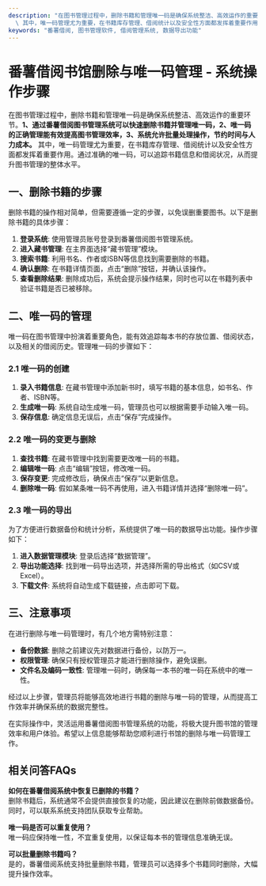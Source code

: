 ```yaml
---
description: "在图书管理过程中，删除书籍和管理唯一码是确保系统整洁、高效运作的重要环节。**1、通过番薯借阅图书管理系统可以快速删除书籍并管理唯一码，2、唯一码的正确管理能有效提高图书管理效率，3、系统允许批量处理操作，节约时间与人力成本。**\
  \ 其中，唯一码管理尤为重要，在书籍库存管理、借阅统计以及安全性方面都发挥着重要作用。通过准确的唯一码，可以追踪书籍信息和借阅状况，从而提升图书管理的整体水平。"
keywords: "番薯借阅, 图书管理软件, 借阅管理系统, 数据导出功能"
---
```

# 番薯借阅书馆删除与唯一码管理 - 系统操作步骤

在图书管理过程中，删除书籍和管理唯一码是确保系统整洁、高效运作的重要环节。**1、通过番薯借阅图书管理系统可以快速删除书籍并管理唯一码，2、唯一码的正确管理能有效提高图书管理效率，3、系统允许批量处理操作，节约时间与人力成本。** 其中，唯一码管理尤为重要，在书籍库存管理、借阅统计以及安全性方面都发挥着重要作用。通过准确的唯一码，可以追踪书籍信息和借阅状况，从而提升图书管理的整体水平。

## **一、删除书籍的步骤**

删除书籍的操作相对简单，但需要遵循一定的步骤，以免误删重要图书。以下是删除书籍的具体步骤：

1. **登录系统**: 使用管理员账号登录到番薯借阅图书管理系统。
2. **进入藏书管理**: 在主界面选择“藏书管理”模块。
3. **搜索书籍**: 利用书名、作者或ISBN等信息找到需要删除的书籍。
4. **确认删除**: 在书籍详情页面，点击“删除”按钮，并确认该操作。
5. **查看删除结果**: 删除成功后，系统会提示操作结果，同时也可以在书籍列表中验证书籍是否已被移除。

## **二、唯一码的管理**

唯一码在图书管理中扮演着重要角色，能有效追踪每本书的存放位置、借阅状态，以及相关的借阅历史。管理唯一码的步骤如下：

### **2.1 唯一码的创建**

1. **录入书籍信息**: 在藏书管理中添加新书时，填写书籍的基本信息，如书名、作者、ISBN等。
2. **生成唯一码**: 系统自动生成唯一码，管理员也可以根据需要手动输入唯一码。
3. **保存信息**: 确定信息无误后，点击“保存”完成操作。

### **2.2 唯一码的变更与删除**

1. **查找书籍**: 在藏书管理中找到需要更改唯一码的书籍。
2. **编辑唯一码**: 点击“编辑”按钮，修改唯一码。
3. **保存变更**: 完成修改后，确保点击“保存”以更新信息。
4. **删除唯一码**: 假如某条唯一码不再使用，进入书籍详情并选择“删除唯一码”。

### **2.3 唯一码的导出**

为了方便进行数据备份和统计分析，系统提供了唯一码的数据导出功能。操作步骤如下：

1. **进入数据管理模块**: 登录后选择“数据管理”。
2. **导出功能选择**: 找到唯一码导出选项，并选择所需的导出格式（如CSV或Excel）。
3. **下载文件**: 系统将自动生成下载链接，点击即可下载。

## **三、注意事项**

在进行删除与唯一码管理时，有几个地方需特别注意：

- **备份数据**: 删除之前建议先对数据进行备份，以防万一。
- **权限管理**: 确保只有授权管理员才能进行删除操作，避免误删。
- **文件名及编码一致性**: 管理唯一码时，确保每一本书的唯一码在系统中的唯一性。

经过以上步骤，管理员将能够高效地进行书籍的删除与唯一码的管理，从而提高工作效率并确保系统的数据完整性。 

在实际操作中，灵活运用番薯借阅图书管理系统的功能，将极大提升图书馆的管理效率和用户体验。希望以上信息能够帮助您顺利进行书馆的删除与唯一码管理工作。 

## 相关问答FAQs

**如何在番薯借阅系统中恢复已删除的书籍？**  
删除书籍后，系统通常不会提供直接恢复的功能，因此建议在删除前做数据备份。同时，可以联系系统支持团队获取专业帮助。

**唯一码是否可以重复使用？**  
唯一码应保持唯一性，不宜重复使用，以保证每本书的管理信息准确无误。

**可以批量删除书籍吗？**  
是的，番薯借阅系统支持批量删除书籍，管理员可以选择多个书籍同时删除，大幅提升操作效率。

